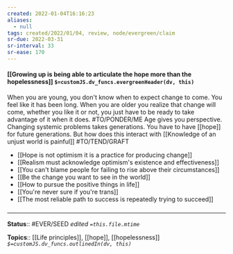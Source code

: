 ```yaml
---
created: 2022-01-04T16:16:23 
aliases:
  - null
tags: created/2022/01/04, review, node/evergreen/claim
sr-due: 2022-03-31
sr-interval: 33
sr-ease: 170
---
```


#### [[Growing up is being able to articulate the hope more than the hopelessness]] `$=customJS.dv_funcs.evergreenHeader(dv, this)`

When you are young, you don't know when to expect change to come. You feel like it has been long. When you are older you realize that change will come, whether you like it or not, you just have to be ready to take advantage of it when it does.
#TO/PONDER/ME 
Age gives you perspective. Changing systemic problems takes generations. You have to have [[hope]] for future generations.
But how does this interact with [[Knowledge of an unjust world is painful]]
#TO/TEND/GRAFT 
- [[Hope is not optimism it is a practice for producing change]]
- [[Realism must acknowledge optimism's existence and effectiveness]]
- [[You can't blame people for failing to rise above their circumstances]]
- [[Be the change you want to see in the world]]
- [[How to pursue the positive things in life]]
- [[You're never sure if you're trans]]
- [[The most reliable path to success is repeatedly trying to succeed]]

### <hr class="footnote"/>

**Status**:: #EVER/SEED
*edited `=this.file.mtime`*

**Topics**:: [[Life principles]], [[hope]], [[hopelessness]]
*`$=customJS.dv_funcs.outlinedIn(dv, this)`*
